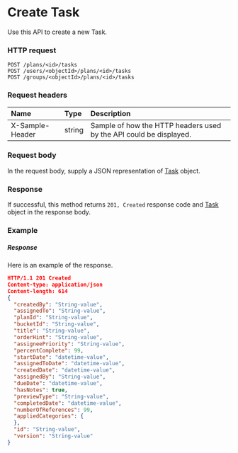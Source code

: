 # Create Task

Use this API to create a new Task.
### HTTP request
```http
POST /plans/<id>/tasks
POST /users/<objectId>/plans/<id>/tasks
POST /groups/<objectId>/plans/<id>/tasks

```
### Request headers
| Name       | Type | Description|
|:---------------|:--------|:----------|
| X-Sample-Header  | string  | Sample of how the HTTP headers used by the API could be displayed.|

### Request body
In the request body, supply a JSON representation of [Task](../resources/task.md) object.


### Response
If successful, this method returns `201, Created` response code and [Task](../resources/task.md) object in the response body.

### Example
##### Response
Here is an example of the response.
```json
HTTP/1.1 201 Created
Content-type: application/json
Content-length: 614
{
  "createdBy": "String-value",
  "assignedTo": "String-value",
  "planId": "String-value",
  "bucketId": "String-value",
  "title": "String-value",
  "orderHint": "String-value",
  "assigneePriority": "String-value",
  "percentComplete": 99,
  "startDate": "datetime-value",
  "assignedToDate": "datetime-value",
  "createdDate": "datetime-value",
  "assignedBy": "String-value",
  "dueDate": "datetime-value",
  "hasNotes": true,
  "previewType": "String-value",
  "completedDate": "datetime-value",
  "numberOfReferences": 99,
  "appliedCategories": {
  },
  "id": "String-value",
  "version": "String-value"
}
```
